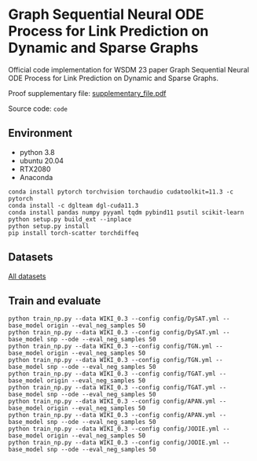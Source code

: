 # Graph Sequential Neural ODE Process for Link Prediction on Dynamic and Sparse Graphs

Official code implementation for WSDM 23 paper Graph Sequential Neural ODE Process for Link Prediction on Dynamic and Sparse Graphs.

Proof supplementary file: [supplementary_file.pdf](./upplementary_file.pdf)

Source code: `code`
## Environment
* python 3.8
* ubuntu 20.04
* RTX2080
* Anaconda
```
conda install pytorch torchvision torchaudio cudatoolkit=11.3 -c pytorch
conda install -c dglteam dgl-cuda11.3
conda install pandas numpy pyyaml tqdm pybind11 psutil scikit-learn
python setup.py build_ext --inplace
python setup.py install
pip install torch-scatter torchdiffeq
```

## Datasets
[All datasets](https://drive.google.com/file/d/1c4_lwUI0DHAPS2ym_p39Fu99QERTVh2z/view?usp=share_link)

## Train and evaluate
```
python train_np.py --data WIKI_0.3 --config config/DySAT.yml --base_model origin --eval_neg_samples 50
python train_np.py --data WIKI_0.3 --config config/DySAT.yml --base_model snp --ode --eval_neg_samples 50
python train_np.py --data WIKI_0.3 --config config/TGN.yml --base_model origin --eval_neg_samples 50
python train_np.py --data WIKI_0.3 --config config/TGN.yml --base_model snp --ode --eval_neg_samples 50
python train_np.py --data WIKI_0.3 --config config/TGAT.yml --base_model origin --eval_neg_samples 50
python train_np.py --data WIKI_0.3 --config config/TGAT.yml --base_model snp --ode --eval_neg_samples 50
python train_np.py --data WIKI_0.3 --config config/APAN.yml --base_model origin --eval_neg_samples 50
python train_np.py --data WIKI_0.3 --config config/APAN.yml --base_model snp --ode --eval_neg_samples 50
python train_np.py --data WIKI_0.3 --config config/JODIE.yml --base_model origin --eval_neg_samples 50
python train_np.py --data WIKI_0.3 --config config/JODIE.yml --base_model snp --ode --eval_neg_samples 50
```